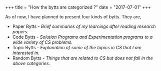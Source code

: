 +++
title = "How the bytts are categorized ?"
date = "2017-07-01"
+++


As of now, I have planned to present four kinds of bytts. They are, <br/>

* Paper Bytts  - _Brief summaries of my learnings after reading research papers._
* Code Bytts   - _Solution Programs and Experimentation programs to a wide variety of CS problems._
* Topic Bytts  - _Explanation of some of the topics in CS that I am interested in._
* Random Bytts - _Things that are related to CS but does not fall in the above categories._
